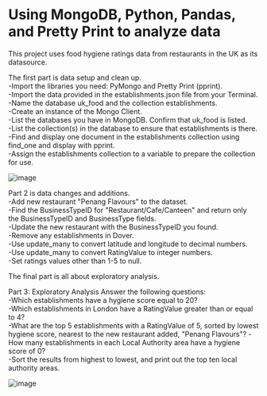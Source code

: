 # Using MongoDB, Python, Pandas, and Pretty Print to analyze data

This project uses food hygiene ratings data from restaurants in the UK as its datasource. 

The first part is data setup and clean up.  
-Import the libraries you need: PyMongo and Pretty Print (pprint).  
-Import the data provided in the establishments.json file from your Terminal.  
-Name the database uk_food and the collection establishments.  
-Create an instance of the Mongo Client.  
-List the databases you have in MongoDB. Confirm that uk_food is listed.  
-List the collection(s) in the database to ensure that establishments is there.  
-Find and display one document in the establishments collection using find_one and display with pprint.  
-Assign the establishments collection to a variable to prepare the collection for use.  

![image](https://github.com/user-attachments/assets/13fb6f4e-df40-4cbc-b1d9-06ec034be135)

Part 2 is data changes and additions.  
-Add new restaurant "Penang Flavours" to the dataset.  
-Find the BusinessTypeID for "Restaurant/Cafe/Canteen" and return only the BusinessTypeID and BusinessType fields.  
-Update the new restaurant with the BusinessTypeID you found.  
-Remove any establishments in Dover.  
-Use update_many to convert latitude and longitude to decimal numbers.  
-Use update_many to convert RatingValue to integer numbers.  
-Set ratings values other than 1-5 to null.  

The final part is all about exploratory analysis.

Part 3: Exploratory Analysis
Answer the following questions:   
-Which establishments have a hygiene score equal to 20?  
-Which establishments in London have a RatingValue greater than or equal to 4?  
-What are the top 5 establishments with a RatingValue of 5, sorted by lowest hygiene score, nearest to the new restaurant added, "Penang Flavours"?
-How many establishments in each Local Authority area have a hygiene score of 0?  
-Sort the results from highest to lowest, and print out the top ten local authority areas.  

![image](https://github.com/user-attachments/assets/0c16e84f-3c9f-4f5a-a996-5b8e966996df)
